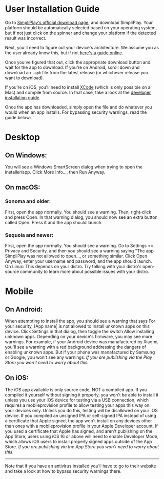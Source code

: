 # User Installation Guide
Go to [SimpliPlay's official download page](https://simpliplay.netlify.app/#download-options), and download SimpliPlay. Your platform should be automatically selected based on your
operating system, but if not just click on the spinner and change your platform if the detected result was incorrect.

Next, you'll need to figure out your device's architecture. We assume you as the user already know this, but if not [here's a guide online](https://www.chiefarchitect.com/support/article/KB-01230/determining-if-your-computer-is-32-bit-or-64-bit.html#:~:text=In%20the%20Run%20dialog%20that,that%20uses%2032%2Dbit%20architecture.).

Once you've figured that out, click the appropriate download button and wait for the app to download. If you're on Android, scroll down and download an `.apk` file from the latest release (or whichever release you want to download).

If you're on iOS, you'll need to install [XCode](https://developer.apple.com/xcode/) (which is only possible on a Mac) and compile from source. In that case, take a look at the [developer installation guide](installation.md).

Once the app has downloaded, simply open the file and do whatever you would when an app installs. For bypassing security warnings, read the guide below:

# Desktop

## On Windows:
You will see a Windows SmartScreen dialog when trying to open the installer/app. Click More Info..., then Run Anyway.

## On macOS:
### Sonoma and older:
First, open the app normally. You should see a warning. Then, right-click and press Open. In that warning dialog, you should now see an extra button called Open. Press it and the app should launch.

### Sequoia and newer:
First, open the app normally. You should see a warning. Go to Settings >> Privacy and Security, and then you should see a warning saying "The app SimpliPlay was not allowed to open..., or something similar. Click Open Anyway, enter your username and password, and the app should launch.
On Linux:
This depends on your distro. Try talking with your distro's open-source community to learn more about possible issues with your distro.

# Mobile

## On Android:
When attempting to install the app, you should see a warning that says For your security, [App name] is not allowed to install unknown apps on this device. Click Settings in that dialog, then toggle the switch Allow installing unknown apps. Depending on your device's firmware, you may see more warnings. For example, if your Android device was manafactured by Xiaomi, you'll see a warning with a red background addressing the dangers of enabling unknown apps. But if your phone was manafactured by Samsung or Google, you won't see any warnings.
*If you are publishing via the Play Store you won't need to worry about this.*

## On iOS:
The iOS app available is only source code, NOT a compiled app. If you compiled it yourself without signing it properly, you won't be able to install it unless you use your iOS device for testing via a USB connection, which requires a mobileprovision profile to allow testing your apps this way on your devices only. Unless you do this, testing will be disallowed on your iOS device. If you compiled an unsigned IPA or self-signed IPA instead of using a certificate that Apple signed, the app won't install on any devices other than ones with a mobileprovision profile in your Apple Developer account. If you used a certificate that Apple has signed, and aren't publishing on the App Store, users using iOS 16 or above will need to enable Developer Mode, which allows iOS users to install properly signed apps outside of the App Store.
*If you are publishing via the App Store you won't need to worry about this.*

________________________________________________________________________________________________

Note that if you have an antivirus installed you'll have to go to their website and take a look at how to bypass security warnings there.




